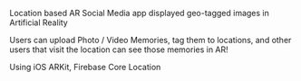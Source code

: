 Location based AR Social Media app displayed geo-tagged images in Artificial Reality 

Users can upload Photo / Video Memories, tag them to locations, and other users that visit the location can see those memories in AR!

Using iOS ARKit, Firebase Core Location
